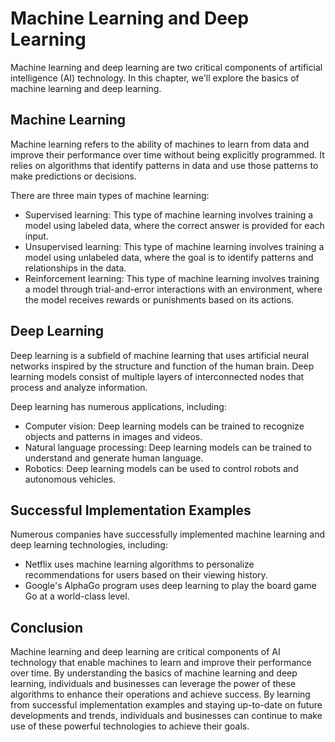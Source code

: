 # Machine Learning and Deep Learning

Machine learning and deep learning are two critical components of artificial intelligence (AI) technology. In this chapter, we'll explore the basics of machine learning and deep learning.

Machine Learning
----------------

Machine learning refers to the ability of machines to learn from data and improve their performance over time without being explicitly programmed. It relies on algorithms that identify patterns in data and use those patterns to make predictions or decisions.

There are three main types of machine learning:

* Supervised learning: This type of machine learning involves training a model using labeled data, where the correct answer is provided for each input.
* Unsupervised learning: This type of machine learning involves training a model using unlabeled data, where the goal is to identify patterns and relationships in the data.
* Reinforcement learning: This type of machine learning involves training a model through trial-and-error interactions with an environment, where the model receives rewards or punishments based on its actions.

Deep Learning
-------------

Deep learning is a subfield of machine learning that uses artificial neural networks inspired by the structure and function of the human brain. Deep learning models consist of multiple layers of interconnected nodes that process and analyze information.

Deep learning has numerous applications, including:

* Computer vision: Deep learning models can be trained to recognize objects and patterns in images and videos.
* Natural language processing: Deep learning models can be trained to understand and generate human language.
* Robotics: Deep learning models can be used to control robots and autonomous vehicles.

Successful Implementation Examples
----------------------------------

Numerous companies have successfully implemented machine learning and deep learning technologies, including:

* Netflix uses machine learning algorithms to personalize recommendations for users based on their viewing history.
* Google's AlphaGo program uses deep learning to play the board game Go at a world-class level.

Conclusion
----------

Machine learning and deep learning are critical components of AI technology that enable machines to learn and improve their performance over time. By understanding the basics of machine learning and deep learning, individuals and businesses can leverage the power of these algorithms to enhance their operations and achieve success. By learning from successful implementation examples and staying up-to-date on future developments and trends, individuals and businesses can continue to make use of these powerful technologies to achieve their goals.
